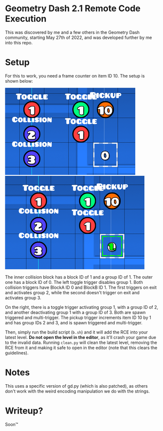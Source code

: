 # Geometry Dash 2.1 Remote Code Execution

This was discovered by me and a few others in the Geometry Dash community, starting May 27th of 2022, and was developed further by me into this repo.

# Setup

For this to work, you need a frame counter on item ID 10. The setup is shown below:

![](counter0.png)
![](counter1.png)

The inner collision block has a block ID of 1 and a group ID of 1. The outer one has a block ID of 0. The left toggle trigger disables group 1. Both collision triggers have BlockA ID 0 and BlockB ID 1. The first triggers on exit and activates group 2, while the second doesn't trigger on exit and activates group 3.

On the right, there is a toggle trigger activating group 1, with a group ID of 2, and another deactivating group 1 with a group ID of 3. Both are spawn triggered and multi-trigger. The pickup trigger increments item ID 10 by 1 and has group IDs 2 and 3, and is spawn triggered and multi-trigger.

Then, simply run the build script (`b.sh`) and it will add the RCE into your latest level. **Do not open the level in the editor**, as it'll crash your game due to the invalid data. Running `clean.py` will clean the latest level, removing the RCE from it and making it safe to open in the editor (note that this clears the guidelines).

# Notes

This uses a specific version of gd.py (which is also patched), as others don't work with the weird encoding manipulation we do with the strings.

# Writeup?

Soon™️
